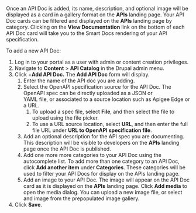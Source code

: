 Once an API Doc is added, its name, description, and optional image will be displayed as a card in a gallery format on the **APIs** landing page. Your API Doc cards can be filtered and displayed on the **APIs** landing page by category. Clicking on the **View Documentation** link on the bottom of each API Doc card will take you to the Smart Docs rendering of your API specification.

To add a new API Doc:

1. Log in to your portal as a user with admin or content creation privileges.
2. Navigate to **Content** \> **API Catalog** in the Drupal admin menu.
3. Click +**Add API Doc.** The **Add API Doc** form will display.  
   1. Enter the name of the API doc you are adding.  
   2. Select the OpenAPI specification source for the API Doc. The OpenAPI spec can be directly uploaded as a JSON or  
    YAML file, or associated to a source location such as Apigee Edge or a URL.  
         1. To upload a spec file, select **File**, and then select the file to upload using the file picker.  
         2. To use a URL source location, select **URL**, and then enter the full file URL under **URL to OpenAPI specification file**.  
   3. Add an optional description for the API spec you are documenting. This description will be visible to developers on the **APIs** landing page once the API Doc is published.  
   4. Add one more more categories to your API Doc using the autocomplete list. To add more than one category to an API Doc, click **Add another item** under **Categories**. These categories will be used to filter your API Docs for display on the APIs landing page.  
   5. Add an image to your API Doc. The image will appear on the API Doc card as it is displayed on the **APIs** landing page. Click **Add media** to open the media dialog. You can upload a new image file, or select and image from the prepopulated image gallery.
4. Click **Save**.